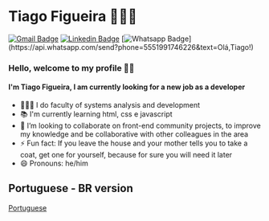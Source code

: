 # **Tiago Figueira** 👨🏽‍💻

[![Gmail Badge](https://img.shields.io/badge/-tiago.g.figueira@gmail.com-c14438?style=flat-square&logo=Gmail&logoColor=white&link=mailto:tiago.g.figueira@gmail.com)](mailto:tiago.g.figueira@gmail.com)
[![Linkedin Badge](https://img.shields.io/badge/-LinkedIn-blue?style=flat-square&logo=Linkedin&logoColor=white&link=https://www.linkedin.com/in/rebeccamanzi/)](https://www.linkedin.com/in/tiago-figueira-182831a6/)
[![Whatsapp Badge](https://img.shields.io/badge/-Whatsapp-4CA143?style=flat-square&labelColor=4CA143&logo=whatsapp&logoColor=white&link=https://api.whatsapp.com/send?phone=5511987745682&text=Olá,Vanessa!)](https://api.whatsapp.com/send?phone=5551991746226&text=Olá,Tiago!)

<!--
**tiagofigueira/tiagofigueira** is a ✨ _special_ ✨ repository because its `README.md` (this file) appears on your GitHub profile. -->

### Hello, welcome to my profile 🤙🏽

#### I'm Tiago Figueira, I am currently looking for a new job as a developer 

- 👨🏽‍🎓 I do faculty of systems analysis and development
- 📚 I'm currently learning html, css e javascript
- 👯 I’m looking to collaborate on front-end community projects, to improve my knowledge and be collaborative with other colleagues in the area
- ⚡ Fun fact: If you leave the house and your mother tells you to take a coat, get one for yourself, because for sure you will need it later
- 😄 Pronouns: he/him

## Portuguese - BR version 
[Portuguese](README-pt.md)


